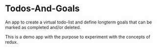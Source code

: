 # Todos-And-Goals
An app to create a virtual todo-list and define longterm goals that can be marked as completed and/or deleted.

This is a demo app with the purpose to experiment with the concepts of redux.
